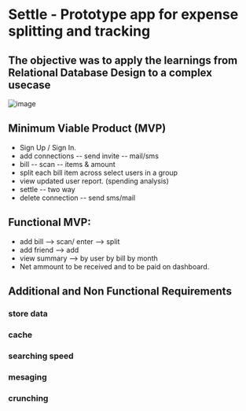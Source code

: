 # Settle - Prototype app for expense splitting and tracking

## The objective was to apply the learnings from Relational Database Design to a complex usecase

![image](https://github.com/poorna-chander/settle/assets/16373755/d07eabcb-5d04-413c-ae01-bf517911ae94)

## Minimum Viable Product (MVP)
* Sign Up / Sign In.
* add connections -- send invite -- mail/sms
* bill -- scan -- items & amount
* split each bill item across select users in a group
* view updated user report. (spending analysis)
* settle -- two way 
* delete connection -- send sms/mail

## Functional MVP:
* add bill --> scan/ enter --> split
* add friend --> add
* view summary --> by user
		 by bill
		 by month
* Net ammount to be received and to be paid on dashboard.

## Additional and Non Functional Requirements
### store data
### cache
### searching speed
### mesaging
### crunching
